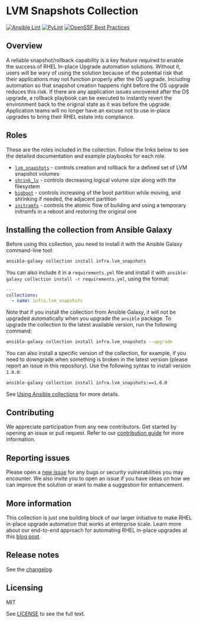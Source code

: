 # LVM Snapshots Collection

[![Ansible Lint](https://github.com/redhat-cop/infra.lvm_snapshots/workflows/Ansible%20Lint/badge.svg?event=push)](https://github.com/redhat-cop/infra.lvm_snapshots/actions) [![PyLint](https://github.com/redhat-cop/infra.lvm_snapshots/workflows/PyLint/badge.svg?event=push)](https://github.com/redhat-cop/infra.lvm_snapshots/actions) [![OpenSSF Best Practices](https://www.bestpractices.dev/projects/8141/badge)](https://www.bestpractices.dev/projects/8141)

## Overview

A reliable snapshot/rollback capability is a key feature required to enable the success of RHEL In-place Upgrade automation solutions. Without it, users will be wary of using the solution because of the potential risk that their applications may not function properly after the OS upgrade. Including automation so that snapshot creation happens right before the OS upgrade reduces this risk. If there are any application issues uncovered after the OS upgrade, a rollback playbook can be executed to instantly revert the environment back to the original state as it was before the upgrade. Application teams will no longer have an excuse not to use in-place upgrades to bring their RHEL estate into compliance.

## Roles

These are the roles included in the collection. Follow the links below to see the detailed documentation and example playbooks for each role.

- [`lvm_snapshots`](./roles/lvm_snapshots/) - controls creation and rollback for a defined set of LVM snapshot volumes
- [`shrink_lv`](./roles/shrink_lv/) - controls decreasing logical volume size along with the filesystem
- [`bigboot`](./roles/bigboot/) - controls increasing of the boot partition while moving, and shrinking if needed, the adjacent partition
- [`initramfs`](./roles/initramfs/) - controls the atomic flow of building and using a temporary initramfs in a reboot and restoring the original one

## Installing the collection from Ansible Galaxy

Before using this collection, you need to install it with the Ansible Galaxy command-line tool:

```bash
ansible-galaxy collection install infra.lvm_snapshots
```

You can also include it in a `requirements.yml` file and install it with `ansible-galaxy collection install -r requirements.yml`, using the format:

```yaml
---
collections:
  - name: infra.lvm_snapshots
```

Note that if you install the collection from Ansible Galaxy, it will not be upgraded automatically when you upgrade the `ansible` package. To upgrade the collection to the latest available version, run the following command:

```bash
ansible-galaxy collection install infra.lvm_snapshots --upgrade
```

You can also install a specific version of the collection, for example, if you need to downgrade when something is broken in the latest version (please report an issue in this repository). Use the following syntax to install version `1.0.0`:

```bash
ansible-galaxy collection install infra.lvm_snapshots:==1.0.0
```

See [Using Ansible collections](https://docs.ansible.com/ansible/devel/user_guide/collections_using.html) for more details.

## Contributing

We appreciate participation from any new contributors. Get started by opening an issue or pull request. Refer to our [contribution guide](CONTRIBUTING.md) for more information.

## Reporting issues

Please open a [new issue](https://github.com/redhat-cop/infra.lvm_snapshots/issues/new/choose) for any bugs or security vulnerabilities you may encounter. We also invite you to open an issue if you have ideas on how we can improve the solution or want to make a suggestion for enhancement.

## More information

This collection is just one building block of our larger initiative to make RHEL in-place upgrade automation that works at enterprise scale. Learn more about our end-to-end approach for automating RHEL in-place upgrades at this [blog post](https://red.ht/bobblog).

## Release notes

See the [changelog](https://github.com/redhat-cop/infra.lvm_snapshots/tree/main/CHANGELOG.rst).

## Licensing

MIT

See [LICENSE](LICENSE) to see the full text.
